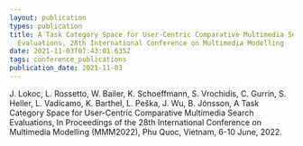 ```yaml
---
layout: publication
types: publication
title: A Task Category Space for User-Centric Comparative Multimedia Search
  Evaluations, 28th International Conference on Multimedia Modelling
date: 2021-11-03T07:43:01.635Z
tags: conference_publications
publication_date: 2021-11-03
---
```

<!--StartFragment-->

J. Lokoc, L. Rossetto, W. Bailer, K. Schoeffmann, S. Vrochidis, C. Gurrin, S. Heller, L. Vadicamo, K. Barthel, L. Peška, J. Wu, B. Jónsson, A Task Category Space for User-Centric Comparative Multimedia Search Evaluations, In Proceedings of the 28th International Conference on Multimedia Modelling (MMM2022), Phu Quoc, Vietnam, 6-10 June, 2022.

<!--EndFragment-->